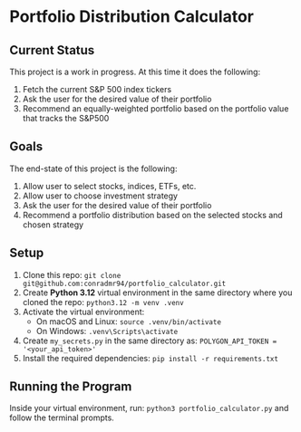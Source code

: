 # Portfolio Distribution Calculator

## Current Status
This project is a work in progress. At this time it does the following:
1. Fetch the current S&P 500 index tickers
2. Ask the user for the desired value of their portfolio
3. Recommend an equally-weighted portfolio based on the portfolio value that tracks the S&P500

## Goals
The end-state of this project is the following:
1. Allow user to select stocks, indices, ETFs, etc.
2. Allow user to choose investment strategy
3. Ask the user for the desired value of their portfolio
4. Recommend a portfolio distribution based on the selected stocks and chosen strategy

## Setup
1. Clone this repo: `git clone git@github.com:conradmr94/portfolio_calculator.git`
2. Create **Python 3.12** virtual environment in the same directory where you cloned the repo: `python3.12 -m venv .venv`
3. Activate the virtual environment:
    - On macOS and Linux: `source .venv/bin/activate`
    - On Windows: `.venv\Scripts\activate`
4. Create `my_secrets.py` in the same directory as:
    `POLYGON_API_TOKEN = '<your_api_token>'`
4. Install the required dependencies: `pip install -r requirements.txt`

## Running the Program
Inside your virtual environment, run: `python3 portfolio_calculator.py` and follow the terminal prompts. 
